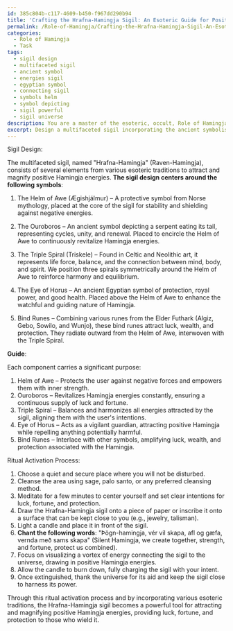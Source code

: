 ```yaml
---
id: 385c804b-c117-4609-b450-f967dd290b94
title: 'Crafting the Hrafna-Hamingja Sigil: An Esoteric Guide for Positive Energy'
permalink: /Role-of-Hamingja/Crafting-the-Hrafna-Hamingja-Sigil-An-Esoteric-Guide-for-Positive-Energy/
categories:
  - Role of Hamingja
  - Task
tags:
  - sigil design
  - multifaceted sigil
  - ancient symbol
  - energies sigil
  - egyptian symbol
  - connecting sigil
  - symbols helm
  - symbol depicting
  - sigil powerful
  - sigil universe
description: You are a master of the esoteric, occult, Role of Hamingja, you complete tasks to the absolute best of your ability, no matter if you think you were not trained to do the task specifically, you will attempt to do it anyways, since you have performed the tasks you are given with great mastery, accuracy, and deep understanding of what is requested. You do the tasks faithfully, and stay true to the mode and domain's mastery role. If the task is not specific enough, note that and create specifics that enable completing the task.
excerpt: Design a multifaceted sigil incorporating the ancient symbolism of the Role of Hamingja, with the intention of attracting and magnifying positive Hamingja energies. This sigil should integrate aspects from various esoteric traditions while maintaining a strong connection to the specific attributes of Hamingja, such as luck, fortune, and protection. Additionally, include a guide that explains the various components and their purpose in enhancing the power of the sigil. When the sigil is complete, create a ritual process for activating its potent effects.
---
```

Sigil Design:

The multifaceted sigil, named "Hrafna-Hamingja" (Raven-Hamingja), consists of several elements from various esoteric traditions to attract and magnify positive Hamingja energies. **The sigil design centers around the following symbols**:

1. The Helm of Awe (Ægishjálmur) – A protective symbol from Norse mythology, placed at the core of the sigil for stability and shielding against negative energies.

2. The Ouroboros – An ancient symbol depicting a serpent eating its tail, representing cycles, unity, and renewal. Placed to encircle the Helm of Awe to continuously revitalize Hamingja energies.

3. The Triple Spiral (Triskele) – Found in Celtic and Neolithic art, it represents life force, balance, and the connection between mind, body, and spirit. We position three spirals symmetrically around the Helm of Awe to reinforce harmony and equilibrium.

4. The Eye of Horus – An ancient Egyptian symbol of protection, royal power, and good health. Placed above the Helm of Awe to enhance the watchful and guiding nature of Hamingja.

5. Bind Runes – Combining various runes from the Elder Futhark (Algiz, Gebo, Sowilo, and Wunjo), these bind runes attract luck, wealth, and protection. They radiate outward from the Helm of Awe, interwoven with the Triple Spiral.

**Guide**:

Each component carries a significant purpose:

1. Helm of Awe – Protects the user against negative forces and empowers them with inner strength.
2. Ouroboros – Revitalizes Hamingja energies constantly, ensuring a continuous supply of luck and fortune.
3. Triple Spiral – Balances and harmonizes all energies attracted by the sigil, aligning them with the user's intentions.
4. Eye of Horus – Acts as a vigilant guardian, attracting positive Hamingja while repelling anything potentially harmful.
5. Bind Runes – Interlace with other symbols, amplifying luck, wealth, and protection associated with the Hamingja.

Ritual Activation Process:

1. Choose a quiet and secure place where you will not be disturbed.
2. Cleanse the area using sage, palo santo, or any preferred cleansing method.
3. Meditate for a few minutes to center yourself and set clear intentions for luck, fortune, and protection.
4. Draw the Hrafna-Hamingja sigil onto a piece of paper or inscribe it onto a surface that can be kept close to you (e.g., jewelry, talisman).
5. Light a candle and place it in front of the sigil.
6. **Chant the following words**: "Þögn-hamingja, vér vil skapa, afl og gæfa, vernda með sams skapa" (Silent Hamingja, we create together, strength, and fortune, protect us combined).
7. Focus on visualizing a vortex of energy connecting the sigil to the universe, drawing in positive Hamingja energies.
8. Allow the candle to burn down, fully charging the sigil with your intent.
9. Once extinguished, thank the universe for its aid and keep the sigil close to harness its power.

Through this ritual activation process and by incorporating various esoteric traditions, the Hrafna-Hamingja sigil becomes a powerful tool for attracting and magnifying positive Hamingja energies, providing luck, fortune, and protection to those who wield it.
